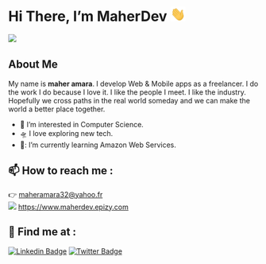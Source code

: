 <h1>Hi There, I’m MaherDev <img src="https://raw.githubusercontent.com/ABSphreak/ABSphreak/master/gifs/Hi.gif" width="30px"></h1>

<a href="https://www.maherdev.epizy.com" target="_blank"><img src="https://site-945701.mozfiles.com/files/945701/skatter-programmer.gif" width="500"></a>

## About Me

My name is <strong>maher amara</strong>. I develop Web & Mobile apps as a freelancer.
I do the work I do because I love it. I like the people I meet. I like the industry. Hopefully we cross paths in the real world someday and we can make the world a better place together.

- 👀 I’m interested in Computer Science.
- 🛸 I love exploring new tech.
- 🌱: I’m currently learning Amazon Web Services.
## 📫 How to reach me :
👉 maheramara32@yahoo.fr
<br><img src="https://wolfeborolibrary.org/wp-content/uploads/2020/12/spinning-globe-animated-gif-free-download-2.gif" width="20px"> https://www.maherdev.epizy.com
## 🙌 Find me at :
[![Linkedin Badge](https://img.shields.io/badge/-LinkedIn-blue?style=flat-square&logo=Linkedin&logoColor=white&link=https://www.linkedin.com/in/maherdev/)](https://www.linkedin.com/in/maherdev/)
[![Twitter Badge](https://img.shields.io/twitter/url?style=social&url=https%3A%2F%2Fimg.shields.io%2Ftwitter%2Furl)](https://twitter.com/maheramara1)
